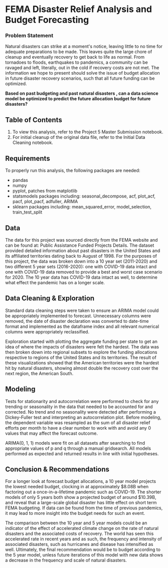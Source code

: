 
# FEMA Disaster Relief Analysis and Budget Forecasting

### Problem Statement
Natural disasters can strike at a moment's notice, leaving little to no time for adequate preparations to be made. This leaves quite the large chore of cleanup and eventually recovery to get back to life as normal. From tornadoes to floods, earthquakes to pandemics, a community can be ravaged and left, literally, out in the cold if recovery costs are not met. The information we hope to present should solve the issue of budget allocation in future disaster recovery scenarios, such that all future funding can be optimized.

**Based on past budgeting and past natural disasters , can a data science model be optimized to predict the future allocation budget for future disasters?**

## Table of Contents
1. To view this analysis, refer to the Project 5 Master Submission notebook.
2. For initial cleanup of the original data file, refer to the Initial Data Cleaning notebook.

## Requirements
To properly run this analysis, the following packages are needed:
- pandas
- numpy
- pyplot, patches from matplotlib
- statsmodels packages including: seasonal_decompose, acf, plot_acf, pacf, plot_pacf, adfuller, ARIMA
- sklearn packages including: mean_squared_error, model_selection, train_test_split


## Data
The data for this project was sourced directly from the FEMA website and can be found at: Public Assistance Funded Projects Details. The dataset provided detailed information about past disasters in the United States and its affiliated territories dating back to August of 1998. For the purposes of this project, the data was broken down into a 10 year set (2011-2020) and two different 5 year sets (2016-2020): one with COVID-19 data intact and one with COVID-19 data removed to provide a best and worst case scenario for 2020. The 10 year data has COVID-19 data intact as well, to determine what effect the pandemic has on a longer scale.

## Data Cleaning & Exploration
Standard data cleaning steps were taken to ensure an ARIMA model could be appropriately implemented to forecast. Unnecessary columns were removed, the date of disaster declaration was converted to date-time format and implemented as the dataframe index and all relevant numerical columns were appropriately reclassified. 

Exploration started with plotting the aggregate funding per state to get an idea of where the impacts of disasters were felt the hardest. The data was then broken down into regional subsets to explore the funding allocations respective to regions of the United States and its territories. The result of these visualizations showed that the American territories were the hardest hit by natural disasters, showing almost double the recovery cost over the next region, the American South. 

## Modeling
Tests for stationarity and autocorrelation were performed to check for any trending or seasonality in the data that needed to be accounted for and corrected. No trend and no seasonality were detected after performing a Dickey-Fuller test and interpreting an autocorrelation plot. Before modeling, the dependent variable was resampled as the sum of all disaster relief efforts per month to have a clear number to work with and avoid any 0 values that may affect the forecast outcome. 

ARIMA(0, 1, 1) models were fit on all datasets after searching to find appropriate values of p and q through a manual gridsearch. All models performed as expected and returned results in line with initial hypotheses.

## Conclusion & Recommendations
For a longer look at forecast budget allocations, a 10 year model projects the lowest needed budget, clocking in at approximately $8.08B when factoring out a once-in-a-lifetime pandemic such as COVID-19. The shorter models of only 5 years both show a projected budget of around $10.39B, and reveal that a large-scale global disaster has little effect on short term FEMA budgeting. If data can be found from the time of previous pandemics, it may lead to more insight into the budget needs for such an event. 

The comparison between the 10 year and 5 year models could be an indicator of the effect of accelerated climate change on the rate of natural disasters and the associated costs of recovery. The world has seen this accelerated rate in recent years and as such, the frequency and intensity of associated disasters, such as hurricanes and disease has intensified as well. Ultimately, the final recommendation would be to budget according to the 5 year model, unless future iterations of this model with new data shows a decrease in the frequency and scale of natural disasters.
